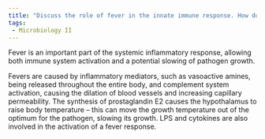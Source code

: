 ```yaml
---
title: "Discuss the role of fever in the innate immune response. How does fever help in combating infections and activating the immune system? What are the underlying mechanisms of fever induction? "
tags:
 - Microbiology II
---
```

Fever is an important part of the systemic inflammatory response, allowing both immune system activation and a potential slowing of pathogen growth.  

Fevers are caused by inflammatory mediators, such as vasoactive amines, being released throughout the entire body, and complement system activation, causing the dilation of blood vessels and increasing capillary permeability. The synthesis of prostaglandin E2 causes the hypothalamus to raise body temperature – this can move the growth temperature out of the optimum for the pathogen, slowing its growth. LPS and cytokines are also involved in the activation of a fever response. 
